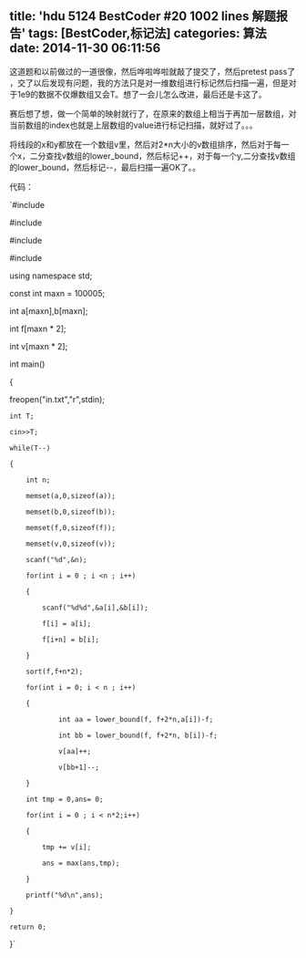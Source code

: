 title: 'hdu 5124 BestCoder #20 1002 lines 解题报告'
tags: [BestCoder,标记法]
categories: 算法
date: 2014-11-30 06:11:56
---

<span style="white-space:pre"></span>这道题和以前做过的一道很像，然后哗啦哗啦就敲了提交了，然后pretest pass了 ，交了以后发现有问题，我的方法只是对一维数组进行标记然后扫描一遍，但是对于1e9的数据不仅爆数组又会T。想了一会儿怎么改进，最后还是卡这了。

<span style="white-space:pre"></span>赛后想了想，做一个简单的映射就行了，在原来的数组上相当于再加一层数组，对当前数组的index也就是上层数组的value进行标记扫描，就好过了。。。

<span style="white-space:pre"></span>将线段的x和y都放在一个数组v里，然后对2*n大小的v数组排序，然后对于每一个x，二分查找v数组的lower_bound，然后标记++，对于每一个y,二分查找v数组的lower_bound，然后标记--，最后扫描一遍OK了。。

<!--more-->

<span style="white-space:pre"></span>代码：

<span style="white-space:pre"></span>

`#include <iostream>

#include <cstdio>

#include <cstring>

#include <algorithm>

using namespace std;

const int maxn = 100005;

int a[maxn],b[maxn];

int f[maxn * 2];

int v[maxn * 2];

int main()

{

   freopen("in.txt","r",stdin);

    int T;

    cin>>T;

    while(T--)

    {

        int n;

        memset(a,0,sizeof(a));

        memset(b,0,sizeof(b));

        memset(f,0,sizeof(f));

        memset(v,0,sizeof(v));

        scanf("%d",&n);

        for(int i = 0 ; i <n ; i++)

        {

            scanf("%d%d",&a[i],&b[i]);

            f[i] = a[i];

            f[i+n] = b[i];

        }

        sort(f,f+n*2);

        for(int i = 0; i < n ; i++)

        {

                int aa = lower_bound(f, f+2*n,a[i])-f;

                int bb = lower_bound(f, f+2*n, b[i])-f;

                v[aa]++;

                v[bb+1]--;

        }

        int tmp = 0,ans= 0;

        for(int i = 0 ; i < n*2;i++)

        {

            tmp += v[i];

            ans = max(ans,tmp);

        }

        printf("%d\n",ans);

    }

    return 0;

}`